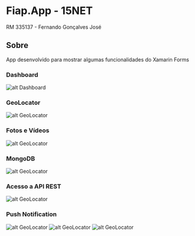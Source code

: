 # Fiap.App - 15NET
RM 335137 - Fernando Gonçalves José

## Sobre
App desenvolvido para mostrar algumas funcionalidades do Xamarin Forms

### Dashboard
![alt Dashboard](https://github.com/fernandogjose/Fiap.App/blob/master/Fiap.App/AppImages/Dashboard.PNG)

### GeoLocator
![alt GeoLocator](https://github.com/fernandogjose/Fiap.App/blob/master/Fiap.App/AppImages/GeoLocator.PNG)

### Fotos e Vídeos
![alt GeoLocator](https://github.com/fernandogjose/Fiap.App/blob/master/Fiap.App/AppImages/Foto-Video.PNG)

### MongoDB
![alt GeoLocator](https://github.com/fernandogjose/Fiap.App/blob/master/Fiap.App/AppImages/MongoDB.PNG)

### Acesso a API REST
![alt GeoLocator](https://github.com/fernandogjose/Fiap.App/blob/master/Fiap.App/AppImages/Acesso-API.PNG)

### Push Notification
![alt GeoLocator](https://github.com/fernandogjose/Fiap.App/blob/master/Fiap.App/AppImages/Push-Notification-1.PNG)
![alt GeoLocator](https://github.com/fernandogjose/Fiap.App/blob/master/Fiap.App/AppImages/Push-Notification-2.PNG)
![alt GeoLocator](https://github.com/fernandogjose/Fiap.App/blob/master/Fiap.App/AppImages/Push-Notification-3.PNG)
